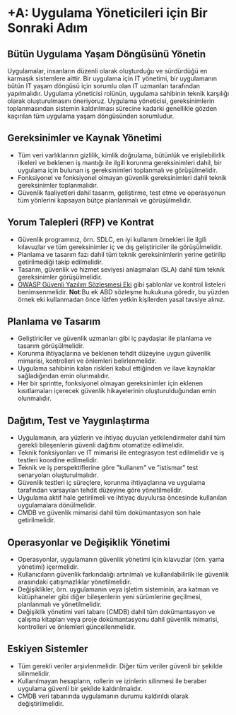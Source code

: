 # +A: Uygulama Yöneticileri için Bir Sonraki Adım

## Bütün Uygulama Yaşam Döngüsünü Yönetin

Uygulamalar, insanların düzenli olarak oluşturduğu ve sürdürdüğü en karmaşık sistemlere aittir. Bir uygulama için IT yönetimi, bir uygulamanın bütün IT yaşam döngüsü için sorumlu olan IT uzmanları tarafından yapılmalıdır. Uygulama yöneticisi rolünün, uygulama sahibinin teknik karşılığı olarak oluşturulmasını öneriyoruz. Uygulama yöneticisi, gereksinimlerin toplanmasından sistemin kaldırılması sürecine kadarki genellikle gözden kaçırılan tüm uygulama yaşam döngüsünden sorumludur. 

## Gereksinimler ve Kaynak Yönetimi

* Tüm veri varlıklarının gizlilik, kimlik doğrulama, bütünlük ve erişilebilirlik ilkeleri ve beklenen iş mantığı ile ilgili korunma gereksinimleri dahil, bir uygulama için bulunan iş gereksinimleri toplanmalı ve görüşülmelidir. 
* Fonksiyonel ve fonksiyonel olmayan güvenlik gereksinimleri dahil teknik gereksinimler toplanmalıdır.
* Güvenlik faaliyetleri dahil tasarım, geliştirme, test etme ve operasyonun tüm yönlerini kapsayan bütçe planlanmalı ve görüşülmelidir.

## Yorum Talepleri (RFP) ve Kontrat

* Güvenlik programınız, örn. SDLC, en iyi kullanım örnekleri ile ilgili kılavuzlar ve tüm gereksinimler iç ve dış geliştiriciler ile görüşülmelidir.
* Planlama ve tasarım fazı dahil tüm teknik gereksinimlerin yerine getirilip getirilmediği takip edilmelidir.
* Tasarım, güvenlik ve hizmet seviyesi anlaşmaları (SLA) dahil tüm teknik gereksinimler görüşülmelidir.
* [OWASP Güvenli Yazılım Sözleşmesi Eki](https://wiki.owasp.org/index.php/OWASP_Secure_Software_Contract_Annex) gibi şablonlar ve kontrol listeleri benimsenmelidir. **Not**:Bu ek ABD sözleşme hukukuna göredir, bu yüzden örnek eki kullanmadan önce lütfen yetkin kişilerden yasal tavsiye alınız.

## Planlama ve Tasarım

* Geliştiriciler ve güvenlik uzmanları gibi iç paydaşlar ile planlama ve tasarım görüşülmelidir.
* Korunma ihtiyaçlarına ve beklenen tehdit düzeyine uygun güvenlik mimarisi, kontrolleri ve önlemleri belirlenmelidir.
* Uygulama sahibinin kalan riskleri kabul ettiğinden ve ilave kaynaklar sağladığından emin olunmalıdır.
* Her bir sprintte, fonksiyonel olmayan gereksinimler için eklenen kısıtlamaları içerecek güvenlik hikayelerinin oluşturulduğundan emin olunmalıdır.

## Dağıtım, Test ve Yaygınlaştırma

* Uygulamanın, ara yüzlerin ve ihtiyaç duyulan yetkilendirmeler dahil tüm gerekli bileşenlerin güvenli dağıtımı otomatize edilmelidir.
* Teknik fonksiyonları ve IT mimarisi ile entegrasyon test edilmelidir ve iş testleri koordine edilmelidir.
* Teknik ve iş perspektiflerine göre "kullanım" ve "istismar" test senaryoları oluşturulmalıdır.
* Güvenlik testleri iç süreçlere, korunma ihtiyaçlarına ve uygulama tarafından varsayılan tehdit düzeyine göre yönetilmelidir.
* Uygulama aktif hale getirilmeli ve ihtiyaç duyulursa öncesinde kullanılan uygulamalara dönülmelidir.
* CMDB ve güvenlik mimarisi dahil tüm dokümantasyon son hale getirilmelidir.

## Operasyonlar ve Değişiklik Yönetimi

* Operasyonlar, uygulamanın güvenlik yönetimi için kılavuzlar (örn. yama yönetimi) içermelidir.
* Kullanıcıların güvenlik farkındalığı artırılmalı ve kullanılabilirlik ile güvenlik arasındaki çatışmazlıklar yönetilmelidir.
* Değişiklikler, örn. uygulamanın veya işletim sisteminin, ara katman ve kütüphaneler gibi diğer bileşenlerin yeni sürümlerine geçilmesi, planlanmalı ve yönetilmelidir.
* Değişiklik yönetimi veri tabanı (CMDB) dahil tüm dokümantasyon ve çalışma kitapları veya proje dokümantasyonu dahil güvenlik mimarisi, kontrolleri ve önlemleri güncellenmelidir.

## Eskiyen Sistemler

* Tüm gerekli veriler arşivlenmelidir. Diğer tüm veriler güvenli bir şekilde silinmelidir.
* Kullanılmayan hesapların, rollerin ve izinlerin silinmesi ile beraber uygulama güvenli bir şekilde kaldırılmalıdır.
* CMDB veri tabanında uygulamanın durumu kaldırıldı olarak değiştirilmelidir.
